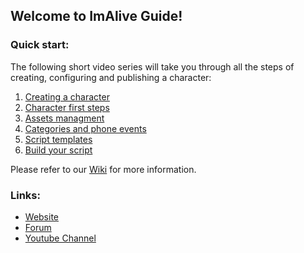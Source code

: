 ## Welcome to ImAlive Guide!

### Quick start:
The following short video series will take you through all the steps of creating, configuring and publishing a character:
1. [Creating a character](https://youtu.be/9kakdCOXlTY)
2. [Character first steps](https://youtu.be/M-h4qE4alcU)
3. [Assets managment](https://youtu.be/2eHSx10HHuc)
4. [Categories and phone events](https://youtu.be/HGkpn2y04B8)
5. [Script templates](https://youtu.be/WRsLmO158x8)
6. [Build your script](https://youtu.be/PUvFkFpDUiQ)


Please refer to our [Wiki](https://github.com/hay12396/ImAliveGuide/wiki) for more information.

### Links:
* [Website](https://imaliveweb.com/)
* [Forum](http://www.imaliveforum.com)
* [Youtube Channel](https://www.youtube.com/channel/UC6d9q04cUU69h5-Foxul-Kw)
